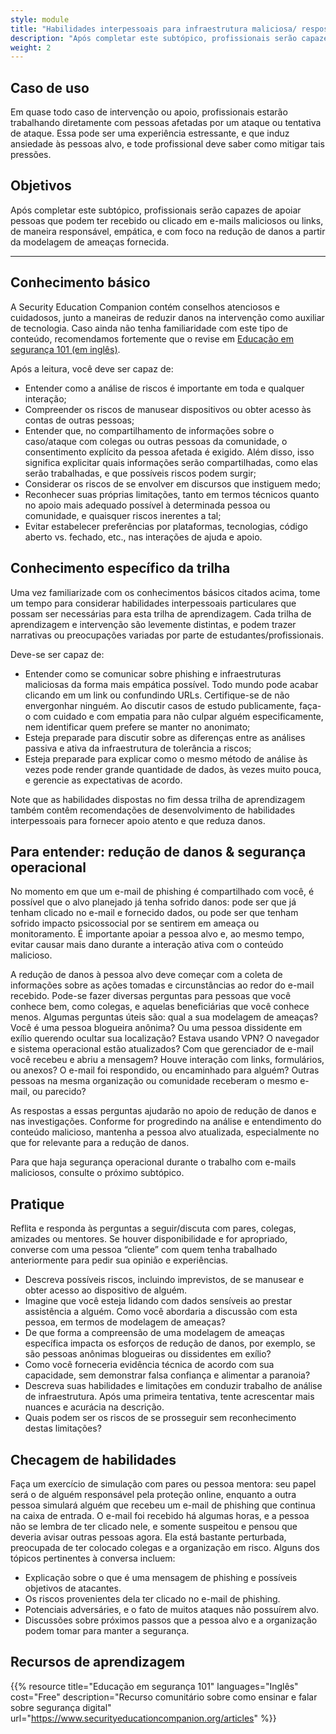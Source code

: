 ```yaml
---
style: module
title: "Habilidades interpessoais para infraestrutura maliciosa/ resposta a phishing"
description: "Após completar este subtópico, profissionais serão capazes de apoiar pessoas que podem ter recebido ou clicado em e-mails maliciosos ou links, de maneira responsável, empática, e com foco na redução de danos a partir da modelagem de ameaças fornecida"
weight: 2
---
```

## Caso de uso

Em quase todo caso de intervenção ou apoio, profissionais estarão trabalhando diretamente com pessoas afetadas por um ataque ou tentativa de ataque. Essa pode ser uma experiência estressante, e que induz ansiedade às pessoas alvo, e tode profissional deve saber como mitigar tais pressões.

## Objetivos

Após completar este subtópico, profissionais serão capazes de apoiar pessoas que podem ter recebido ou clicado em e-mails maliciosos ou links, de maneira responsável, empática, e com foco na redução de danos a partir da modelagem de ameaças fornecida.

- - -

## Conhecimento básico

A Security Education Companion contém conselhos atenciosos e cuidadosos, junto a maneiras de reduzir danos na intervenção como auxiliar de tecnologia. Caso ainda não tenha familiaridade com este tipo de conteúdo, recomendamos fortemente que o revise em [Educação em segurança 101 (em inglês)](https://www.securityeducationcompanion.org/articles).

Após a leitura, você deve ser capaz de:

* Entender como a análise de riscos é importante em toda e qualquer interação;
* Compreender os riscos de manusear dispositivos ou obter acesso às contas de outras pessoas;
* Entender que, no compartilhamento de informações sobre o caso/ataque com colegas ou outras pessoas da comunidade, o consentimento explícito da pessoa afetada é exigido. Além disso, isso significa explicitar quais informações serão compartilhadas, como elas serão trabalhadas, e que possíveis riscos podem surgir;
* Considerar os riscos de se envolver em discursos que instiguem medo;
* Reconhecer suas próprias limitações, tanto em termos técnicos quanto no apoio mais adequado possível à determinada pessoa ou comunidade, e quaisquer riscos inerentes a tal;
* Evitar estabelecer preferências por plataformas, tecnologias, código aberto vs. fechado, etc., nas interações de ajuda e apoio.

## Conhecimento específico da trilha

Uma vez familiarizade com os conhecimentos básicos citados acima, tome um tempo para considerar habilidades interpessoais particulares que possam ser necessárias para esta trilha de aprendizagem. Cada trilha de aprendizagem e intervenção são levemente distintas, e podem trazer narrativas ou preocupações variadas por parte de estudantes/profissionais.

Deve-se ser capaz de:

* Entender como se comunicar sobre phishing e infraestruturas maliciosas da forma mais empática possível. Todo mundo pode acabar clicando em um link ou confundindo URLs. Certifique-se de não envergonhar ninguém. Ao discutir casos de estudo publicamente, faça-o com cuidado e com empatia para não culpar alguém especificamente, nem identificar quem prefere se manter no anonimato; 
* Esteja preparade para discutir sobre as diferenças entre as análises passiva e ativa da infraestrutura de tolerância a riscos;
* Esteja preparade para explicar como o mesmo método de análise às vezes pode render grande quantidade de dados, às vezes muito pouca, e gerencie as expectativas de acordo.

Note que as habilidades dispostas no fim dessa trilha de aprendizagem também contêm recomendações de desenvolvimento de habilidades interpessoais para fornecer apoio atento e que reduza danos.

## Para entender: redução de danos & segurança operacional

No momento em que um e-mail de phishing é compartilhado com você, é possível que o alvo planejado já tenha sofrido danos: pode ser que já tenham clicado no e-mail e fornecido dados, ou pode ser que tenham sofrido impacto psicossocial por se sentirem em ameaça ou monitoramento. É importante apoiar a pessoa alvo e, ao mesmo tempo, evitar causar mais dano durante a interação ativa com o conteúdo malicioso.

A redução de danos à pessoa alvo deve começar com a coleta de informações sobre as ações tomadas e circunstâncias ao redor do e-mail recebido. Pode-se fazer diversas perguntas para pessoas que você conhece bem, como colegas, e aquelas beneficiárias que você conhece menos. Algumas perguntas úteis são: qual a sua modelagem de ameaças? Você é uma pessoa blogueira anônima? Ou uma pessoa dissidente em exílio querendo ocultar sua localização? Estava usando VPN? O navegador e sistema operacional estão atualizados? Com que gerenciador de e-mail você recebeu e abriu a mensagem? Houve interação com links, formulários, ou anexos? O e-mail foi respondido, ou encaminhado para alguém? Outras pessoas na mesma organização ou comunidade receberam o mesmo e-mail, ou parecido?

As respostas a essas perguntas ajudarão no apoio de redução de danos e nas investigações. Conforme for progredindo na análise e entendimento do conteúdo malicioso, mantenha a pessoa alvo atualizada, especialmente no que for relevante para a redução de danos.

Para que haja segurança operacional durante o trabalho com e-mails maliciosos, consulte o próximo subtópico.

## Pratique

Reflita e responda às perguntas a seguir/discuta com pares, colegas, amizades ou mentores. Se houver disponibilidade e for apropriado, converse com uma pessoa “cliente” com quem tenha trabalhado anteriormente para pedir sua opinião e experiências.

* Descreva possíveis riscos, incluindo imprevistos, de se manusear e obter acesso ao dispositivo de alguém.
* Imagine que você esteja lidando com dados sensíveis ao prestar assistência a alguém. Como você abordaria a discussão com esta pessoa, em termos de modelagem de ameaças?
* De que forma a compreensão de uma modelagem de ameaças específica impacta os esforços de redução de danos, por exemplo, se são pessoas anônimas blogueiras ou dissidentes em exílio?
* Como você forneceria evidência técnica de acordo com sua capacidade, sem demonstrar falsa confiança e alimentar a paranoia?
* Descreva suas habilidades e limitações em conduzir trabalho de análise de infraestrutura. Após uma primeira tentativa, tente acrescentar mais nuances e acurácia na descrição.
* Quais podem ser os riscos de se prosseguir sem reconhecimento destas limitações?

## Checagem de habilidades

Faça um exercício de simulação com pares ou pessoa mentora: seu papel será o de alguém responsável pela proteção online, enquanto a outra pessoa simulará alguém que recebeu um e-mail de phishing que continua na caixa de entrada. O e-mail foi recebido há algumas horas, e a pessoa não se lembra de ter clicado nele, e somente suspeitou e pensou que deveria avisar outras pessoas agora. Ela está bastante perturbada, preocupada de ter colocado colegas e a organização em risco. Alguns dos tópicos pertinentes à conversa incluem:

* Explicação sobre o que é uma mensagem de phishing e possíveis objetivos de atacantes.
* Os riscos provenientes dela ter clicado no e-mail de phishing.
* Potenciais adversáries, e o fato de muitos ataques não possuírem alvo.
* Discussões sobre próximos passos que a pessoa alvo e a organização podem tomar para manter a segurança.

## Recursos de aprendizagem

{{% resource title="Educação em segurança 101" languages="Inglês" cost="Free" description="Recurso comunitário sobre como ensinar e falar sobre segurança digital" url="https://www.securityeducationcompanion.org/articles" %}}